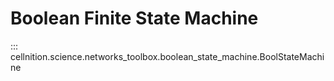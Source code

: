 # Boolean Finite State Machine

::: cellnition.science.networks_toolbox.boolean_state_machine.BoolStateMachine
